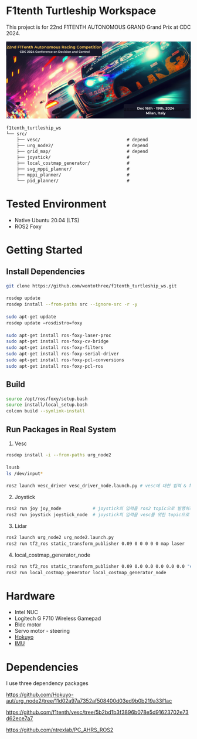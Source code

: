 # F1tenth Turtleship Workspace

This project is for 22nd F1TENTH AUTONOMOUS GRAND Grand Prix at CDC 2024.

![](./icons/f1tenth_cdc_2024_banner.png)


    f1tenth_turtleship_ws
    └── src/
        ├── vesc/                                 # depend
        ├── urg_node2/                            # depend
        ├── grid_map/                             # depend
        ├── joystick/                             #
        ├── local_costmap_generator/              # 
        ├── svg_mppi_planner/                     # 
        ├── mppi_planner/                         # 
        └── pid_planner/                          #

# Tested Environment

- Native Ubuntu 20.04 (LTS)
- ROS2 Foxy

# Getting Started

## Install Dependencies

```bash
git clone https://github.com/wontothree/f1tenth_turtleship_ws.git

rosdep update
rosdep install --from-paths src --ignore-src -r -y

sudo apt-get update
rosdep update —rosdistro=foxy

sudo apt-get install ros-foxy-laser-proc
sudo apt-get install ros-foxy-cv-bridge
sudo apt-get install ros-foxy-filters
sudo apt-get install ros-foxy-serial-driver
sudo apt-get install ros-foxy-pcl-conversions
sudo apt-get install ros-foxy-pcl-ros
```

## Build

```bash
source /opt/ros/foxy/setup.bash
source install/local_setup.bash
colcon build --symlink-install
```

## Run Packages in Real System

1. Vesc

```bash
rosdep install -i --from-paths urg_node2

lsusb
ls /dev/input*

ros2 launch vesc_driver vesc_driver_node.launch.py # vesc에 대한 입력 & feedback
```

2. Joystick

```bash
ros2 run joy joy_node            # joystick의 입력을 ros2 topic으로 발행하기 위한 node
ros2 run joystick joystick_node  # joystick의 입력을 vesc를 위한 topic으로 발행하기 위한 node
```

3. Lidar

```bash
ros2 launch urg_node2 urg_node2.launch.py
ros2 run tf2_ros static_transform_publisher 0.09 0 0 0 0 0 map laser
```

4. local_costmap_generator_node

```bash
ros2 run tf2_ros static_transform_publisher 0.09 0.0 0.0 0.0 0.0 0.0 "ego_racecar/laser" "ego_racecar/base_link"
ros2 run local_costmap_generator local_costmap_generator_node
```

# Hardware

- Intel NUC
- Logitech G F710 Wireless Gamepad
- Bldc motor
- Servo motor - steering
- [Hokuyo](https://www.hokuyo-aut.jp/search/single.php?serial=167)
- [IMU](https://www.devicemart.co.kr/goods/view?no=15136719&srsltid=AfmBOoqRikGmc_8O2PogU1WQg-s3Kz6dxdQenrYfrV1s8TG_qI2BBXvy)

# Dependencies

I use three dependency packages

https://github.com/Hokuyo-aut/urg_node2/tree/11d02a97a7352af508400d03ed9b0b219a33f1ac

https://github.com/f1tenth/vesc/tree/5b2bd1b3f3896b078e5d91623702e73d62ece7a7

https://github.com/ntrexlab/PC_AHRS_ROS2


